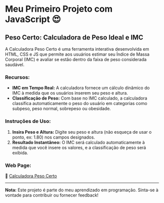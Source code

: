 # Meu Primeiro Projeto com JavaScript 😍

## Peso Certo: Calculadora de Peso Ideal e IMC

A Calculadora Peso Certo é uma ferramenta interativa desenvolvida em HTML, CSS e JS que permite aos usuários estimar seu Índice de Massa Corporal (IMC) e avaliar se estão dentro da faixa de peso considerada saudável.

### Recursos:

- **IMC em Tempo Real:** A calculadora fornece um cálculo dinâmico do IMC à medida que os usuários inserem seu peso e altura.
- **Classificação de Peso:** Com base no IMC calculado, a calculadora classifica automaticamente o peso do usuário em categorias como subpeso, peso normal, sobrepeso ou obesidade.

### Instruções de Uso:

1. **Insira Peso e Altura:** Digite seu peso e altura (não esqueça de usar o ponto, ex: 1.80) nos campos designados.
2. **Resultado Instantâneo:** O IMC será calculado automaticamente à medida que você insere os valores, e a classificação de peso será exibida.

### Web Page:

🔗 [Calculadora Peso Certo](https://lnkd.in/dFRyXc-2)

---

**Nota:** Este projeto é parte do meu aprendizado em programação. Sinta-se à vontade para contribuir ou fornecer feedback!
